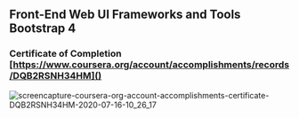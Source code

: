 ## Front-End Web UI Frameworks and Tools Bootstrap 4
### Certificate of Completion [https://www.coursera.org/account/accomplishments/records/DQB2RSNH34HM]()
![screencapture-coursera-org-account-accomplishments-certificate-DQB2RSNH34HM-2020-07-16-10_26_17](https://user-images.githubusercontent.com/40789486/87754107-c6065080-c821-11ea-9047-6a127d1d1926.png)



